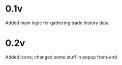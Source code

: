 # 0.1v
Added main logic for gathering trade history data.

# 0.2v
Added icons; changed some stuff in popup front-end